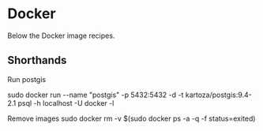 # Docker

Below the Docker image recipes.

## Shorthands

Run postgis

sudo docker run --name "postgis" -p 5432:5432 -d -t kartoza/postgis:9.4-2.1
psql -h localhost -U docker  -l

Remove images
sudo docker rm -v $(sudo docker ps -a -q -f status=exited)
